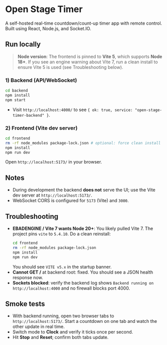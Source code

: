 # Open Stage Timer

A self-hosted real-time countdown/count-up timer app with remote control. Built using React, Node.js, and Socket.IO.

## Run locally

> **Node version**: The frontend is pinned to **Vite 5**, which supports **Node 18+**. If you see an engine warning about Vite 7, run a clean install to ensure Vite 5 is used (see Troubleshooting below).

### 1) Backend (API/WebSocket)
```bash
cd backend
npm install
npm start
```
- Visit `http://localhost:4000/` to see `{ ok: true, service: "open-stage-timer-backend" }`.

### 2) Frontend (Vite dev server)
```bash
cd frontend
rm -rf node_modules package-lock.json # optional: force clean install
npm install
npm run dev
```
Open `http://localhost:5173/` in your browser.

## Notes
- During development the backend **does not** serve the UI; use the Vite dev server at `http://localhost:5173/`.
- WebSocket CORS is configured for `5173` (Vite) and `3000`.

## Troubleshooting
- **EBADENGINE / Vite 7 wants Node 20+**: You likely pulled Vite 7. The project pins `vite` to `5.4.10`. Do a clean reinstall:
  ```bash
  cd frontend
  rm -rf node_modules package-lock.json
  npm install
  npm run dev
  ```
  You should see `VITE v5.x` in the startup banner.
- **Cannot GET /** at backend root: fixed. You should see a JSON health response now.
- **Sockets blocked**: verify the backend log shows `Backend running on http://localhost:4000` and no firewall blocks port 4000.

## Smoke tests
- With backend running, open two browser tabs to `http://localhost:5173/`. Start a countdown on one tab and watch the other update in real time.
- Switch mode to **Clock** and verify it ticks once per second.
- Hit **Stop** and **Reset**; confirm both tabs update.

